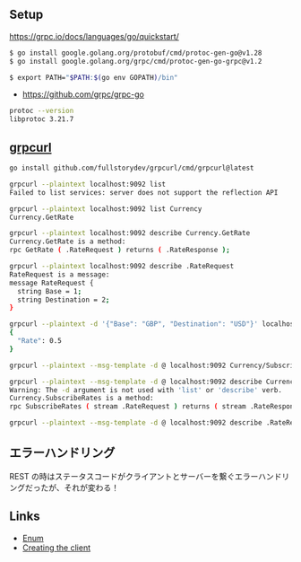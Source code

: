 ## Setup

https://grpc.io/docs/languages/go/quickstart/

```sh
$ go install google.golang.org/protobuf/cmd/protoc-gen-go@v1.28
$ go install google.golang.org/grpc/cmd/protoc-gen-go-grpc@v1.2

$ export PATH="$PATH:$(go env GOPATH)/bin"
```

- https://github.com/grpc/grpc-go

```sh
protoc --version
libprotoc 3.21.7
```

## [grpcurl](https://github.com/fullstorydev/grpcurl)

```sh
go install github.com/fullstorydev/grpcurl/cmd/grpcurl@latest

grpcurl --plaintext localhost:9092 list
Failed to list services: server does not support the reflection API

grpcurl --plaintext localhost:9092 list Currency
Currency.GetRate

grpcurl --plaintext localhost:9092 describe Currency.GetRate
Currency.GetRate is a method:
rpc GetRate ( .RateRequest ) returns ( .RateResponse );

grpcurl --plaintext localhost:9092 describe .RateRequest
RateRequest is a message:
message RateRequest {
  string Base = 1;
  string Destination = 2;
}

grpcurl --plaintext -d '{"Base": "GBP", "Destination": "USD"}' localhost:9092 Currency.GetRate
{
  "Rate": 0.5
}
```

```sh
grpcurl --plaintext --msg-template -d @ localhost:9092 Currency/SubscribeRates

grpcurl --plaintext --msg-template -d @ localhost:9092 describe Currency.SubscribeRates
Warning: The -d argument is not used with 'list' or 'describe' verb.
Currency.SubscribeRates is a method:
rpc SubscribeRates ( stream .RateRequest ) returns ( stream .RateResponse );

grpcurl --plaintext --msg-template -d @ localhost:9092 describe .RateRequest
```

## エラーハンドリング

REST の時はステータスコードがクライアントとサーバーを繋ぐエラーハンドリングだったが、それが変わる！

## Links

- [Enum](https://developers.google.com/protocol-buffers/docs/reference/proto3-spec#enum_definition)
- [Creating the client](https://grpc.io/docs/languages/go/basics/#client)
